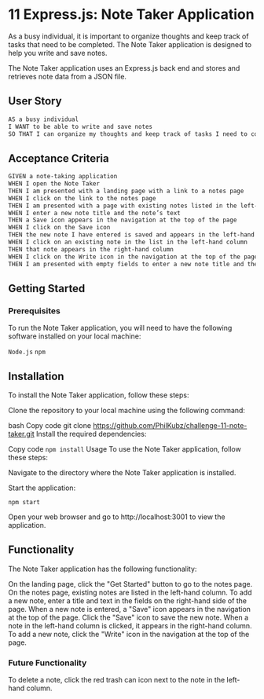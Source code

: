 # 11 Express.js: Note Taker Application

As a busy individual, it is important to organize thoughts and keep track of tasks that need to be completed. The Note Taker application is designed to help you write and save notes.

The Note Taker application uses an Express.js back end and stores and retrieves note data from a JSON file.

## User Story

```md
AS a busy individual
I WANT to be able to write and save notes
SO THAT I can organize my thoughts and keep track of tasks I need to complete
```

## Acceptance Criteria

```md
GIVEN a note-taking application
WHEN I open the Note Taker
THEN I am presented with a landing page with a link to a notes page
WHEN I click on the link to the notes page
THEN I am presented with a page with existing notes listed in the left-hand column, plus empty fields to enter a new note title and the note’s text in the right-hand column
WHEN I enter a new note title and the note’s text
THEN a Save icon appears in the navigation at the top of the page
WHEN I click on the Save icon
THEN the new note I have entered is saved and appears in the left-hand column with the other existing notes
WHEN I click on an existing note in the list in the left-hand column
THEN that note appears in the right-hand column
WHEN I click on the Write icon in the navigation at the top of the page
THEN I am presented with empty fields to enter a new note title and the note’s text in the right-hand column
```



## Getting Started
### Prerequisites
To run the Note Taker application, you will need to have the following software installed on your local machine:

`Node.js`
`npm`
## Installation
To install the Note Taker application, follow these steps:

Clone the repository to your local machine using the following command:

bash
Copy code
git clone https://github.com/PhilKubz/challenge-11-note-taker.git
Install the required dependencies:

Copy code
`npm install`
Usage
To use the Note Taker application, follow these steps:

Navigate to the directory where the Note Taker application is installed.

Start the application:

`npm start`

Open your web browser and go to http://localhost:3001 to view the application.

## Functionality
The Note Taker application has the following functionality:

On the landing page, click the "Get Started" button to go to the notes page.
On the notes page, existing notes are listed in the left-hand column.
To add a new note, enter a title and text in the fields on the right-hand side of the page.
When a new note is entered, a "Save" icon appears in the navigation at the top of the page.
Click the "Save" icon to save the new note.
When a note in the left-hand column is clicked, it appears in the right-hand column.
To add a new note, click the "Write" icon in the navigation at the top of the page.

### Future Functionality
To delete a note, click the red trash can icon next to the note in the left-hand column.
